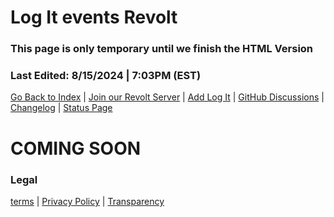 <head>
    <meta name="description" content="Log It bot for Revolt Event Docs">
    <meta property="og:title" content="Log It Bot | Events" />
    <meta property="og:description" content="Log It bot for Revolt event descriptions" />
    <meta property="og:site_name" content="Log It" />
    <meta property="og:type" content="Website" />
  </head>
  
# Log It events Revolt

### This page is only temporary until we finish the HTML Version

### Last Edited: 8/15/2024 | 7:03PM (EST)

[Go Back to Index](./index.html) | [Join our Revolt Server](https://rvlt.gg/d921cr9H) | [Add Log It](https://app.revolt.chat/bot/01J4Q9DS6CV4DNCW6AZRMV349A) | [GitHub Discussions](https://github.com/orgs/mu-mega-bots/discussions) | [Changelog](../pages/changelogs) | [Status Page](https://megauilitiesstatus.statuspage.io)

# COMING SOON

### Legal
[terms](../information/terms) | [Privacy Policy](../information/privacy) | [Transparency](../information/transparency)
